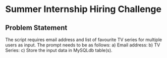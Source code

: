 # Summer Internship Hiring Challenge
## Problem Statement
The script requires email address and list of favourite TV series for multiple users as input. The prompt needs to be as follows:
a) Email address:
b) TV Series:
c) Store the input data in MySQLdb table(s).

